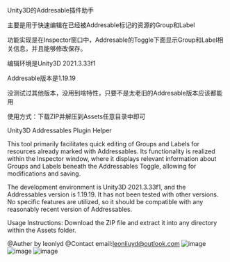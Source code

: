Unity3D的Addresable插件助手

主要是用于快速编辑在已经被Addresable标记的资源的Group和Label

功能实现是在Inspector窗口中，Addresable的Toggle下面显示Group和Label相关信息，并且能够修改保存。

编辑环境是Unity3D 2021.3.33f1

Addresable版本是1.19.19

没测试过其他版本，没用到啥特性，只要不是太老旧的Addresable版本应该都能用


使用方式：下载ZIP并解压到Assets任意目录中即可


Unity3D Addressables Plugin Helper


This tool primarily facilitates quick editing of Groups and Labels for resources already marked with Addressables. 
Its functionality is realized within the Inspector window, where it displays relevant information about Groups and Labels beneath the Addressables Toggle, allowing for modifications and saving.

The development environment is Unity3D 2021.3.33f1, and the Addressables version is 1.19.19. 
It has not been tested with other versions. 
No specific features are utilized, so it should be compatible with any reasonably recent version of Addressables.

Usage Instructions: Download the ZIP file and extract it into any directory within the Assets folder.

@Auther by leonlyd
@Contact email:leonliuyd@outlook.com
![image](https://github.com/leonlyd/AddresableGroupAndLabelsHelper/assets/3367568/a26864d7-910d-4a07-a887-d22d178ead50)
![image](https://github.com/leonlyd/AddresableGroupAndLabelsHelper/assets/3367568/0a3194f9-6254-4d41-b5b2-7e19cdbed21b)
![image](https://github.com/leonlyd/AddresableGroupAndLabelsHelper/assets/3367568/b36b7de1-c600-4742-874d-351c01e48e84)
